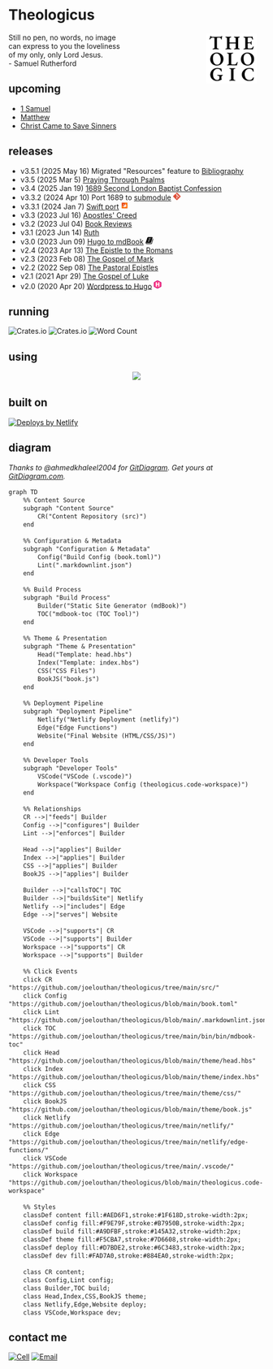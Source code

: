 # Theologicus
<img style="float:right; border-radius: 4px; margin-right: 15px; margin-bottom: 10px" src="src/logo-theologicus.png" width="100" align="right">Still no pen, no words, no image  
can express to you the loveliness  
of my only, only Lord Jesus.  
\- Samuel Rutherford

## upcoming

- [1 Samuel](https://theologic.us/samuel-1/index.html)
- [Matthew](https://theologic.us/matthew/index.md)
- [Christ Came to Save Sinners](https://theologic.us/doctrine-christ-saves/index.html)

## releases

- v3.5.1 (2025 May 16) Migrated "Resources" feature to [Bibliography](https://theologic.us/bibliography/index.md)
- v3.5 (2025 Mar 5) [Praying Through Psalms](https://theologic.us/psalms/)
- v3.4 (2025 Jan 19) [1689 Second London Baptist Confession](https://theologic.us/confession-1689/index.md)
- v3.3.2 (2024 Apr 10) Port 1689 to [submodule](https://github.com/joelouthan/theologicus-1689) <img src="icon-git.png" alt="Icon - Git" width="15">
- v3.3.1 (2024 Jan 7) [Swift port](https://github.com/joelouthan/com.theologicus) <img src="icon-swift.png" alt="Icon - Swiftui" width="15">
- v3.3 (2023 Jul 16) [Apostles' Creed](https://theologic.us/creed-apostles/index.md)
- v3.2 (2023 Jul 04) [Book Reviews](https://theologic.us/reviews/index.md)
- v3.1 (2023 Jun 14) [Ruth](https://theologic.us/ruth/index.md)
- v3.0 (2023 Jun 09) [Hugo to mdBook](https://theologic.us) <img style="background: #ffffff" src="icon-mdbook.jpg" alt="Icon - mdbook - command line tool for creating books written in Markdown--written in Rust" width="15">
- v2.4 (2023 Apr 13) [The Epistle to the Romans](https://theologic.us/romans/index.md)
- v2.3 (2023 Feb 08) [The Gospel of Mark](https://theologic.us/mark/index.md)
- v2.2 (2022 Sep 08) [The Pastoral Epistles](https://theologic.us/pastorals/index.md)
- v2.1 (2021 Apr 29) [The Gospel of Luke](https://theologic.us/luke/index.md)
- v2.0 (2020 Apr 20) [Wordpress to Hugo](https://github.com/joelouthan/theologic.us) <img src="icon-hugo.png" alt="Icon - Hugo Static Site Generator" width="15">

## running

![Crates.io](https://img.shields.io/crates/v/mdbook)
![Crates.io](https://img.shields.io/crates/v/mdbook-toc)
![Word Count](https://img.shields.io/badge/Word%20Count-565271-brightgreen)

## using

<p align="center">
  <a href="https://theologic.us/author">
    <img
      src="https://go-skill-icons.vercel.app/api/icons?i=terminal,vscode,vim,md,regex,xcode,swift,css,html,githubcopilot,rust,mdbook,ansible,bash,git,github,netlify,linux&titles=true&theme=light&perline=9"
    />
  </a>
</p>

## built on

<a href="https://www.netlify.com"><img src="https://www.netlify.com/v3/img/components/netlify-color-accent.svg" alt="Deploys by Netlify" /></a>

## diagram

*Thanks to @ahmedkhaleel2004 for [GitDiagram](https://github.com/ahmedkhaleel2004/gitdiagram). Get yours at [GitDiagram.com](https://gitdiagram.com/).*

```mermaid
graph TD
    %% Content Source
    subgraph "Content Source"
        CR("Content Repository (src)")
    end

    %% Configuration & Metadata
    subgraph "Configuration & Metadata"
        Config("Build Config (book.toml)")
        Lint(".markdownlint.json")
    end

    %% Build Process
    subgraph "Build Process"
        Builder("Static Site Generator (mdBook)")
        TOC("mdbook-toc (TOC Tool)")
    end

    %% Theme & Presentation
    subgraph "Theme & Presentation"
        Head("Template: head.hbs")
        Index("Template: index.hbs")
        CSS("CSS Files")
        BookJS("book.js")
    end

    %% Deployment Pipeline
    subgraph "Deployment Pipeline"
        Netlify("Netlify Deployment (netlify)")
        Edge("Edge Functions")
        Website("Final Website (HTML/CSS/JS)")
    end

    %% Developer Tools
    subgraph "Developer Tools"
        VSCode("VSCode (.vscode)")
        Workspace("Workspace Config (theologicus.code-workspace)")
    end

    %% Relationships
    CR -->|"feeds"| Builder
    Config -->|"configures"| Builder
    Lint -->|"enforces"| Builder

    Head -->|"applies"| Builder
    Index -->|"applies"| Builder
    CSS -->|"applies"| Builder
    BookJS -->|"applies"| Builder

    Builder -->|"callsTOC"| TOC
    Builder -->|"buildsSite"| Netlify
    Netlify -->|"includes"| Edge
    Edge -->|"serves"| Website

    VSCode -->|"supports"| CR
    VSCode -->|"supports"| Builder
    Workspace -->|"supports"| CR
    Workspace -->|"supports"| Builder

    %% Click Events
    click CR "https://github.com/joelouthan/theologicus/tree/main/src/"
    click Config "https://github.com/joelouthan/theologicus/blob/main/book.toml"
    click Lint "https://github.com/joelouthan/theologicus/blob/main/.markdownlint.json"
    click TOC "https://github.com/joelouthan/theologicus/tree/main/bin/bin/mdbook-toc"
    click Head "https://github.com/joelouthan/theologicus/blob/main/theme/head.hbs"
    click Index "https://github.com/joelouthan/theologicus/blob/main/theme/index.hbs"
    click CSS "https://github.com/joelouthan/theologicus/tree/main/theme/css/"
    click BookJS "https://github.com/joelouthan/theologicus/blob/main/theme/book.js"
    click Netlify "https://github.com/joelouthan/theologicus/tree/main/netlify/"
    click Edge "https://github.com/joelouthan/theologicus/tree/main/netlify/edge-functions/"
    click VSCode "https://github.com/joelouthan/theologicus/tree/main/.vscode/"
    click Workspace "https://github.com/joelouthan/theologicus/blob/main/theologicus.code-workspace"

    %% Styles
    classDef content fill:#AED6F1,stroke:#1F618D,stroke-width:2px;
    classDef config fill:#F9E79F,stroke:#B7950B,stroke-width:2px;
    classDef build fill:#A9DFBF,stroke:#145A32,stroke-width:2px;
    classDef theme fill:#F5CBA7,stroke:#7D6608,stroke-width:2px;
    classDef deploy fill:#D7BDE2,stroke:#6C3483,stroke-width:2px;
    classDef dev fill:#FAD7A0,stroke:#884EA0,stroke-width:2px;
    
    class CR content;
    class Config,Lint config;
    class Builder,TOC build;
    class Head,Index,CSS,BookJS theme;
    class Netlify,Edge,Website deploy;
    class VSCode,Workspace dev;
```

## contact me

[![Cell](https://img.shields.io/badge/SMS-joseph-437790?style=flat-square&logo=Apple)](sms:8177071486)
[![Email](https://img.shields.io/badge/Email-joseph-success?style=flat-square&logo=Minutemailer)](mailto:joe@theologic.us)
